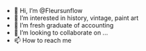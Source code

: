 - 👋 Hi, I’m @Fleursunflow
- 👀 I’m interested in history, vintage, paint art
- 🌱 I’m fresh graduate of accounting
- 💞️ I’m looking to collaborate on ...
- 📫 How to reach me 

<!---
Fleursunflow/Fleursunflow is a ✨ special ✨ repository because its `README.md` (this file) appears on your GitHub profile.
You can click the Preview link to take a look at your changes.
--->
